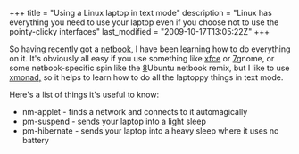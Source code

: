 +++
title = "Using a Linux laptop in text mode"
description = "Linux has everything you need to use your laptop even if you choose not to use the pointy-clicky interfaces"
last_modified = "2009-10-17T13:05:22Z"
+++


So having recently got a [netbook,][5] I have been learning how to do
everything on it. It's obviously all easy if you use something like
[xfce][6] or [7]gnome, or some netbook-specific spin like the [8]Ubuntu
netbook remix, but I like to use [xmonad,][9] so it helps to learn how to
do all the laptoppy things in text mode.

Here's a list of things it's useful to know:
* nm-applet - finds a network and connects to it automagically
* pm-suspend - sends your laptop into a light sleep
* pm-hibernate - sends your laptop into a heavy sleep where it uses
no battery

[1]: http://www.uncarved.com/articles/textmode
[2]: http://www.uncarved.com/
[3]: http://www.uncarved.com/articles/contact
[4]: http://www.uncarved.com/login/
[5]: http://www.uncarved.com/blog/netbook.mrk
[6]: http://www.xfce.org/
[7]: http://www.gnome.org/
[8]: http://www.ubuntu.com/GetUbuntu/download-netbook
[9]: http://xmonad.org/
[10]: http://www.uncarved.com/tags/computers
[11]: mailto:sean@uncarved.com
[12]: http://creativecommons.org/licenses/by-sa/4.0/
